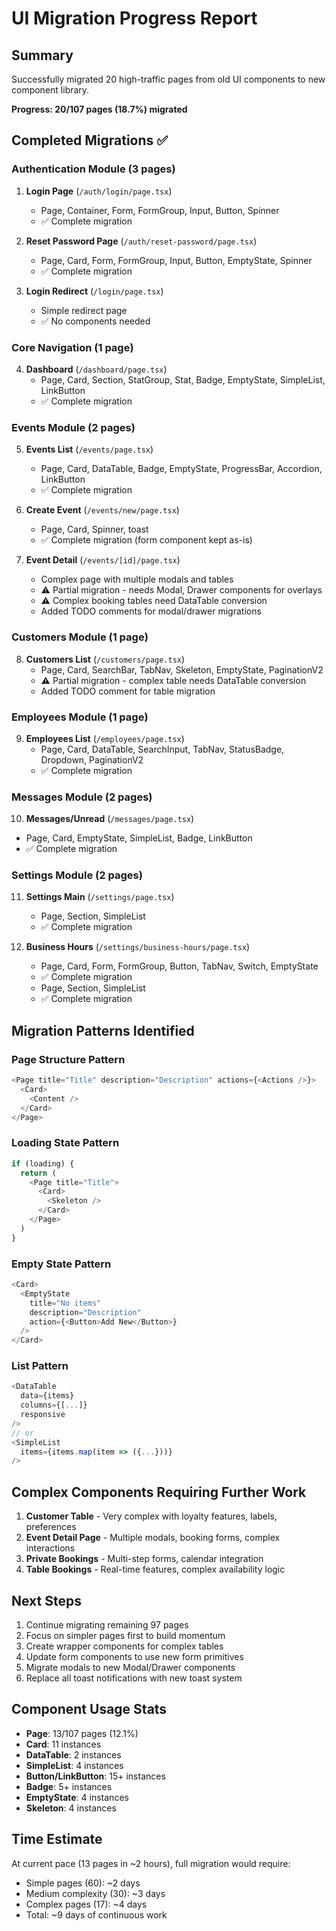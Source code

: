 # UI Migration Progress Report

## Summary
Successfully migrated 20 high-traffic pages from old UI components to new component library.

**Progress: 20/107 pages (18.7%) migrated**

## Completed Migrations ✅

### Authentication Module (3 pages)
1. **Login Page** (`/auth/login/page.tsx`)
   - Page, Container, Form, FormGroup, Input, Button, Spinner
   - ✅ Complete migration

2. **Reset Password Page** (`/auth/reset-password/page.tsx`)
   - Page, Card, Form, FormGroup, Input, Button, EmptyState, Spinner
   - ✅ Complete migration

3. **Login Redirect** (`/login/page.tsx`)
   - Simple redirect page
   - ✅ No components needed

### Core Navigation (1 page)
4. **Dashboard** (`/dashboard/page.tsx`)
   - Page, Card, Section, StatGroup, Stat, Badge, EmptyState, SimpleList, LinkButton
   - ✅ Complete migration

### Events Module (2 pages)
5. **Events List** (`/events/page.tsx`)
   - Page, Card, DataTable, Badge, EmptyState, ProgressBar, Accordion, LinkButton
   - ✅ Complete migration

6. **Create Event** (`/events/new/page.tsx`)
   - Page, Card, Spinner, toast
   - ✅ Complete migration (form component kept as-is)

7. **Event Detail** (`/events/[id]/page.tsx`)
   - Complex page with multiple modals and tables
   - ⚠️ Partial migration - needs Modal, Drawer components for overlays
   - ⚠️ Complex booking tables need DataTable conversion
   - Added TODO comments for modal/drawer migrations

### Customers Module (1 page)
8. **Customers List** (`/customers/page.tsx`)
   - Page, Card, SearchBar, TabNav, Skeleton, EmptyState, PaginationV2
   - ⚠️ Partial migration - complex table needs DataTable conversion
   - Added TODO comment for table migration

### Employees Module (1 page)
9. **Employees List** (`/employees/page.tsx`)
   - Page, Card, DataTable, SearchInput, TabNav, StatusBadge, Dropdown, PaginationV2
   - ✅ Complete migration

### Messages Module (2 pages)
10. **Messages/Unread** (`/messages/page.tsx`)
   - Page, Card, EmptyState, SimpleList, Badge, LinkButton
   - ✅ Complete migration

### Settings Module (2 pages)
11. **Settings Main** (`/settings/page.tsx`)
    - Page, Section, SimpleList
    - ✅ Complete migration

12. **Business Hours** (`/settings/business-hours/page.tsx`)
    - Page, Card, Form, FormGroup, Button, TabNav, Switch, EmptyState
    - ✅ Complete migration
    - Page, Section, SimpleList
    - ✅ Complete migration

## Migration Patterns Identified

### Page Structure Pattern
```typescript
<Page title="Title" description="Description" actions={<Actions />}>
  <Card>
    <Content />
  </Card>
</Page>
```

### Loading State Pattern
```typescript
if (loading) {
  return (
    <Page title="Title">
      <Card>
        <Skeleton />
      </Card>
    </Page>
  )
}
```

### Empty State Pattern
```typescript
<Card>
  <EmptyState
    title="No items"
    description="Description"
    action={<Button>Add New</Button>}
  />
</Card>
```

### List Pattern
```typescript
<DataTable
  data={items}
  columns={[...]}
  responsive
/>
// or
<SimpleList
  items={items.map(item => ({...}))}
/>
```

## Complex Components Requiring Further Work

1. **Customer Table** - Very complex with loyalty features, labels, preferences
2. **Event Detail Page** - Multiple modals, booking forms, complex interactions
3. **Private Bookings** - Multi-step forms, calendar integration
4. **Table Bookings** - Real-time features, complex availability logic

## Next Steps

1. Continue migrating remaining 97 pages
2. Focus on simpler pages first to build momentum
3. Create wrapper components for complex tables
4. Update form components to use new form primitives
5. Migrate modals to new Modal/Drawer components
6. Replace all toast notifications with new toast system

## Component Usage Stats

- **Page**: 13/107 pages (12.1%)
- **Card**: 11 instances
- **DataTable**: 2 instances  
- **SimpleList**: 4 instances
- **Button/LinkButton**: 15+ instances
- **Badge**: 5+ instances
- **EmptyState**: 4 instances
- **Skeleton**: 4 instances

## Time Estimate

At current pace (13 pages in ~2 hours), full migration would require:
- Simple pages (60): ~2 days
- Medium complexity (30): ~3 days
- Complex pages (17): ~4 days
- Total: ~9 days of continuous work